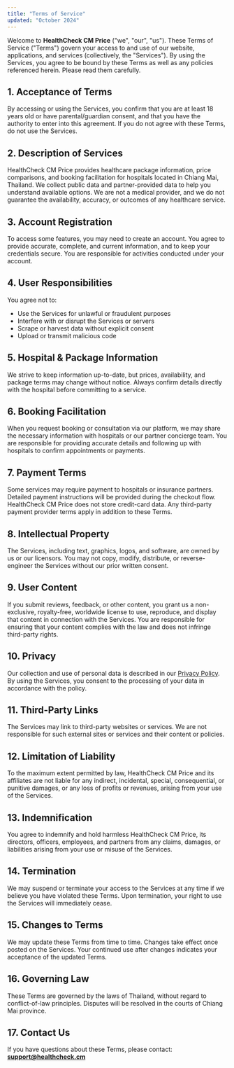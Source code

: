 ```yaml
---
title: "Terms of Service"
updated: "October 2024"
---
```


Welcome to **HealthCheck CM Price** ("we", "our", "us"). These Terms of Service ("Terms") govern your access to and use of our website, applications, and services (collectively, the "Services"). By using the Services, you agree to be bound by these Terms as well as any policies referenced herein. Please read them carefully.

## 1. Acceptance of Terms
By accessing or using the Services, you confirm that you are at least 18 years old or have parental/guardian consent, and that you have the authority to enter into this agreement. If you do not agree with these Terms, do not use the Services.

## 2. Description of Services
HealthCheck CM Price provides healthcare package information, price comparisons, and booking facilitation for hospitals located in Chiang Mai, Thailand. We collect public data and partner-provided data to help you understand available options. We are not a medical provider, and we do not guarantee the availability, accuracy, or outcomes of any healthcare service.

## 3. Account Registration
To access some features, you may need to create an account. You agree to provide accurate, complete, and current information, and to keep your credentials secure. You are responsible for activities conducted under your account.

## 4. User Responsibilities
You agree not to:
- Use the Services for unlawful or fraudulent purposes
- Interfere with or disrupt the Services or servers
- Scrape or harvest data without explicit consent
- Upload or transmit malicious code

## 5. Hospital & Package Information
We strive to keep information up-to-date, but prices, availability, and package terms may change without notice. Always confirm details directly with the hospital before committing to a service.

## 6. Booking Facilitation
When you request booking or consultation via our platform, we may share the necessary information with hospitals or our partner concierge team. You are responsible for providing accurate details and following up with hospitals to confirm appointments or payments.

## 7. Payment Terms
Some services may require payment to hospitals or insurance partners. Detailed payment instructions will be provided during the checkout flow. HealthCheck CM Price does not store credit-card data. Any third-party payment provider terms apply in addition to these Terms.

## 8. Intellectual Property
The Services, including text, graphics, logos, and software, are owned by us or our licensors. You may not copy, modify, distribute, or reverse-engineer the Services without our prior written consent.

## 9. User Content
If you submit reviews, feedback, or other content, you grant us a non-exclusive, royalty-free, worldwide license to use, reproduce, and display that content in connection with the Services. You are responsible for ensuring that your content complies with the law and does not infringe third-party rights.

## 10. Privacy
Our collection and use of personal data is described in our [Privacy Policy](./privacy-policy.md). By using the Services, you consent to the processing of your data in accordance with the policy.

## 11. Third-Party Links
The Services may link to third-party websites or services. We are not responsible for such external sites or services and their content or policies.

## 12. Limitation of Liability
To the maximum extent permitted by law, HealthCheck CM Price and its affiliates are not liable for any indirect, incidental, special, consequential, or punitive damages, or any loss of profits or revenues, arising from your use of the Services.

## 13. Indemnification
You agree to indemnify and hold harmless HealthCheck CM Price, its directors, officers, employees, and partners from any claims, damages, or liabilities arising from your use or misuse of the Services.

## 14. Termination
We may suspend or terminate your access to the Services at any time if we believe you have violated these Terms. Upon termination, your right to use the Services will immediately cease.

## 15. Changes to Terms
We may update these Terms from time to time. Changes take effect once posted on the Services. Your continued use after changes indicates your acceptance of the updated Terms.

## 16. Governing Law
These Terms are governed by the laws of Thailand, without regard to conflict-of-law principles. Disputes will be resolved in the courts of Chiang Mai province.

## 17. Contact Us
If you have questions about these Terms, please contact: **support@healthcheck.cm**
